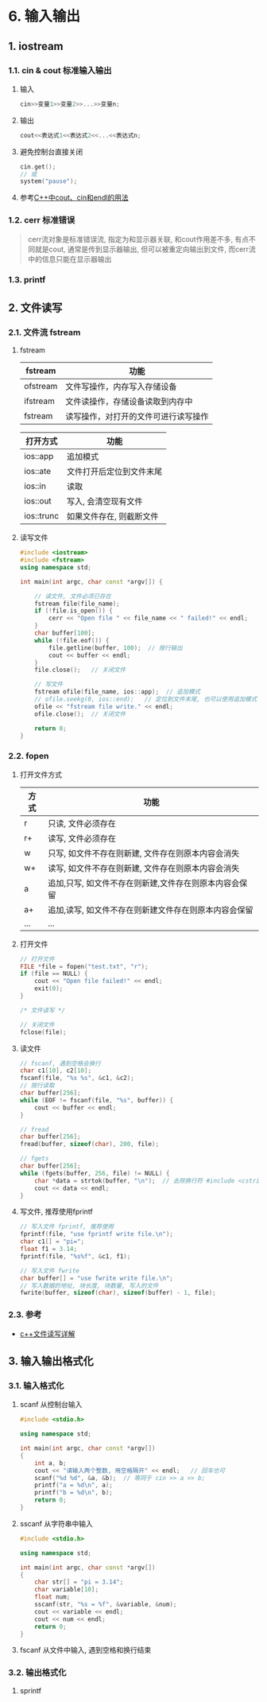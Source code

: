 # 6. 输入输出

## 1. iostream

### 1.1. cin & cout 标准输入输出

1. 输入

    ```cpp
    cin>>变量1>>变量2>>...>>变量n;
    ```

2. 输出

    ```cpp
    cout<<表达式1<<表达式2<<...<<表达式n;
    ```

3. 避免控制台直接关闭

    ```cpp
    cin.get();
    // 或
    system("pause");
    ```

4. 参考[C++中cout、cin和endl的用法](https://blog.csdn.net/Lee_Shuai/article/details/53313988)

### 1.2. cerr 标准错误

> cerr流对象是标准错误流, 指定为和显示器关联, 和cout作用差不多, 有点不同就是cout, 通常是传到显示器输出, 但可以被重定向输出到文件, 而cerr流中的信息只能在显示器输出

### 1.3. printf

## 2. 文件读写

### 2.1. 文件流 fstream

1. fstream

    | fstream  | 功能                                 |
    | -------- | ------------------------------------ |
    | ofstream | 文件写操作，内存写入存储设备         |
    | ifstream | 文件读操作，存储设备读取到内存中     |
    | fstream  | 读写操作，对打开的文件可进行读写操作 |

    | 打开方式   | 功能                     |
    | ---------- | ------------------------ |
    | ios::app   | 追加模式                 |
    | ios::ate   | 文件打开后定位到文件末尾 |
    | ios::in    | 读取                     |
    | ios::out   | 写入, 会清空现有文件     |
    | ios::trunc | 如果文件存在, 则截断文件 |

2. 读写文件

    ```cpp
    #include <iostream>
    #include <fstream>
    using namespace std;

    int main(int argc, char const *argv[]) {

        // 读文件, 文件必须已存在
        fstream file(file_name);
        if (!file.is_open()) {
            cerr << "Open file " << file_name << " failed!" << endl;
        }
        char buffer[100];
        while (!file.eof()) {
            file.getline(buffer, 100);  // 按行输出
            cout << buffer << endl;
        }
        file.close();   // 关闭文件

        // 写文件
        fstream ofile(file_name, ios::app);  // 追加模式
        // ofile.seekg(0, ios::end);   // 定位到文件末尾, 也可以使用追加模式
        ofile << "fstream file write." << endl;
        ofile.close();  // 关闭文件

        return 0;
    }
    ```

### 2.2. fopen

1. 打开文件方式

    | 方式 | 功能                                                   |
    | ---- | ------------------------------------------------------ |
    | r    | 只读, 文件必须存在                                     |
    | r+   | 读写, 文件必须存在                                     |
    | w    | 只写, 如文件不存在则新建, 文件存在则原本内容会消失     |
    | w+   | 读写, 如文件不存在则新建, 文件存在则原本内容会消失     |
    | a    | 追加,只写, 如文件不存在则新建,文件存在则原本内容会保留 |
    | a+   | 追加,读写, 如文件不存在则新建文件存在则原本内容会保留  |
    | ...  | ...                                                    |

2. 打开文件

    ```cpp
    // 打开文件
    FILE *file = fopen("test.txt", "r");
    if (file == NULL) {
        cout << "Open file failed!" << endl;
        exit(0);
    }

    /* 文件读写 */

    // 关闭文件
    fclose(file);
    ```

3. 读文件

    ```cpp
    // fscanf, 遇到空格会换行
    char c1[10], c2[10];
    fscanf(file, "%s %s", &c1, &c2);
    // 按行读取
    char buffer[256];
    while (EOF != fscanf(file, "%s", buffer)) {
        cout << buffer << endl;
    }

    // fread
    char buffer[256];
    fread(buffer, sizeof(char), 200, file);

    // fgets
    char buffer[256];
    while (fgets(buffer, 256, file) != NULL) {
        char *data = strtok(buffer, "\n");  // 去除换行符 #include <cstring>
        cout << data << endl;
    }
    ```

4. 写文件, 推荐使用fprintf

    ```cpp
    // 写入文件 fprintf, 推荐使用
    fprintf(file, "use fprintf write file.\n");
    char c1[] = "pi=";
    float f1 = 3.14;
    fprintf(file, "%s%f", &c1, f1);

    // 写入文件 fwrite
    char buffer[] = "use fwrite write file.\n";
    // 写入数据的地址, 块长度, 块数量, 写入的文件
    fwrite(buffer, sizeof(char), sizeof(buffer) - 1, file);
    ```

### 2.3. 参考

- [c++文件读写详解](https://blog.csdn.net/kingstar158/article/details/6859379)

## 3. 输入输出格式化

### 3.1. 输入格式化

1. scanf 从控制台输入

    ```cpp
    #include <stdio.h>

    using namespace std;

    int main(int argc, char const *argv[])
    {
        int a, b;
        cout << "请输入两个整数, 用空格隔开" << endl;   // 回车也可
        scanf("%d %d", &a, &b);  // 等同于 cin >> a >> b;
        printf("a = %d\n", a);
        printf("b = %d\n", b);
        return 0;
    }
    ```

2. sscanf 从字符串中输入

    ```cpp
    #include <stdio.h>

    using namespace std;

    int main(int argc, char const *argv[])
    {
        char str[] = "pi = 3.14";
        char variable[10];
        float num;
        sscanf(str, "%s = %f", &variable, &num);
        cout << variable << endl; 
        cout << num << endl; 
        return 0;
    }
    ```

3. fscanf 从文件中输入, 遇到空格和换行结束

### 3.2. 输出格式化

1. sprintf
